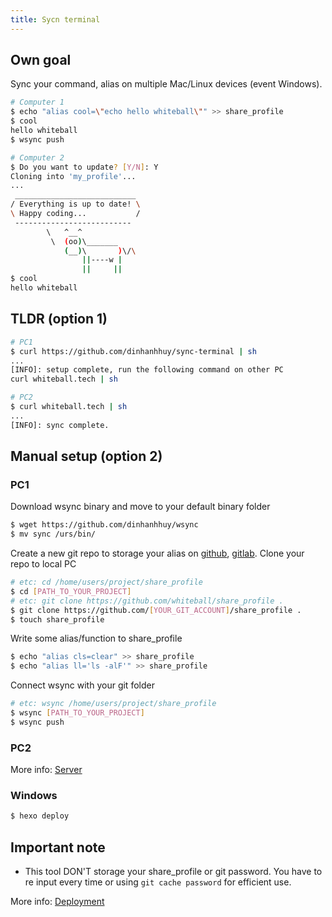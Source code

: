 ```yaml
---
title: Sycn terminal
---
```


## Own goal
Sync your command, alias on multiple Mac/Linux devices (event Windows).

``` bash
# Computer 1
$ echo "alias cool=\"echo hello whiteball\"" >> share_profile
$ cool
hello whiteball
$ wsync push

# Computer 2
$ Do you want to update? [Y/N]: Y
Cloning into 'my_profile'...
...
 ___________________________
/ Everything is up to date! \
\ Happy coding...           /
 --------------------------
        \   ^__^
         \  (oo)\_______
            (__)\       )\/\
                ||----w |
                ||     ||
$ cool
hello whiteball
```

## TLDR (option 1)
```bash
# PC1
$ curl https://github.com/dinhanhhuy/sync-terminal | sh
...
[INFO]: setup complete, run the following command on other PC
curl whiteball.tech | sh

# PC2
$ curl whiteball.tech | sh
...
[INFO]: sync complete.
```

## Manual setup (option 2)
### PC1
Download wsync binary and move to your default binary folder
```bash
$ wget https://github.com/dinhanhhuy/wsync
$ mv sync /urs/bin/
```
Create a new git repo to storage your alias on [github](https://github.com), [gitlab](https://gitlab.com).
Clone your repo to local PC

``` bash
# etc: cd /home/users/project/share_profile
$ cd [PATH_TO_YOUR_PROJECT]
# etc: git clone https://github.com/whiteball/share_profile .
$ git clone https://github.com/[YOUR_GIT_ACCOUNT]/share_profile . 
$ touch share_profile
```
Write some alias/function to share_profile
```sh
$ echo "alias cls=clear" >> share_profile
$ echo "alias ll='ls -alF'" >> share_profile
```
Connect wsync with your git folder
```sh
# etc: wsync /home/users/project/share_profile
$ wsync [PATH_TO_YOUR_PROJECT]
$ wsync push
```

### PC2

More info: [Server](https://hexo.io/docs/server.html)

### Windows

``` bash
$ hexo deploy
```

## Important note
* This tool DON'T storage your share_profile or git password. You have to re input every time or using `git cache password` for efficient use.

More info: [Deployment](https://hexo.io/docs/one-command-deployment.html)
